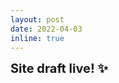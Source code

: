 ```yaml
---
layout: post
date: 2022-04-03 
inline: true
---
```


<a style= "font-size:20px"><b>Site draft live! :sparkles:</b></a>
